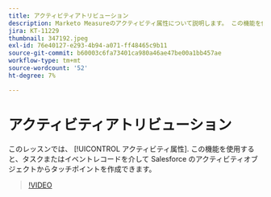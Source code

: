 ```yaml
---
title: アクティビティアトリビューション
description: Marketo Measureのアクティビティ属性について説明します。 この機能を使用すると、タスクまたはイベントレコードを介して Salesforce のアクティビティオブジェクトからタッチポイントを作成できます。
jira: KT-11229
thumbnail: 347192.jpeg
exl-id: 76e40127-e293-4b94-a071-ff48465c9b11
source-git-commit: b60003c6fa73401ca980a46ae47be00a1bb457ae
workflow-type: tm+mt
source-wordcount: '52'
ht-degree: 7%

---
```


# アクティビティアトリビューション

このレッスンでは、 [!UICONTROL アクティビティ属性]. この機能を使用すると、タスクまたはイベントレコードを介して Salesforce のアクティビティオブジェクトからタッチポイントを作成できます。

>[!VIDEO](https://video.tv.adobe.com/v/347192/?quality=12&learn=on)
